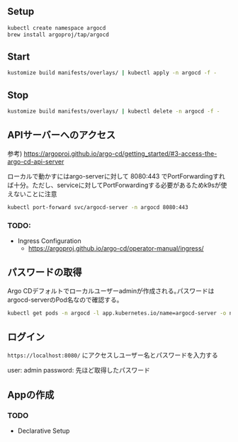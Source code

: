 ## Setup

```bash
kubectl create namespace argocd
brew install argoproj/tap/argocd
```


## Start

```bash
kustomize build manifests/overlays/ | kubectl apply -n argocd -f -
```

## Stop

```bash
kustomize build manifests/overlays/ | kubectl delete -n argocd -f -
```

## APIサーバーへのアクセス

参考) https://argoproj.github.io/argo-cd/getting_started/#3-access-the-argo-cd-api-server

ローカルで動かすにはargo-serverに対して 8080:443 でPortForwardingすれば十分。ただし、serviceに対してPortForwardingする必要があるためk9sが使えないことに注意


```bash
kubectl port-forward svc/argocd-server -n argocd 8080:443
```

### TODO:
- Ingress Configuration
  - https://argoproj.github.io/argo-cd/operator-manual/ingress/


## パスワードの取得

Argo CDデフォルトでローカルユーザーadminが作成される｡パスワードはargocd-serverのPod名なので確認する｡

```bash
kubectl get pods -n argocd -l app.kubernetes.io/name=argocd-server -o name | cut -d'/' -f 2
```

## ログイン

`https://localhost:8080/` にアクセスしユーザー名とパスワードを入力する

user: admin
password: 先ほど取得したパスワード


## Appの作成


### TODO
- Declarative Setup


